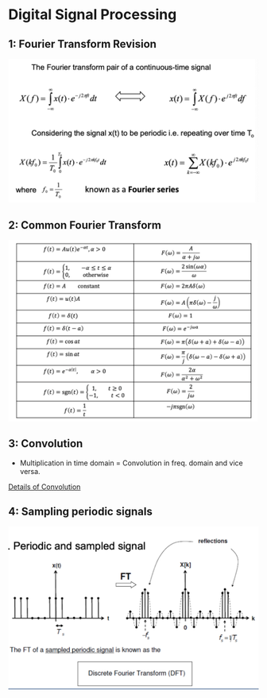 # Digital Signal Processing 

## 1: Fourier Transform Revision 

![](image/2023-10-10-09-35-22.png)

## 2: Common Fourier Transform 

![](image/2023-10-10-09-37-29.png)

## 3: Convolution 

- Multiplication in time domain = Convolution in freq. domain and vice versa.

[Details of Convolution](../Stage_2/signalsAndCommunication.md)

## 4: Sampling periodic signals 

![](image/2023-10-10-09-50-35.png)

